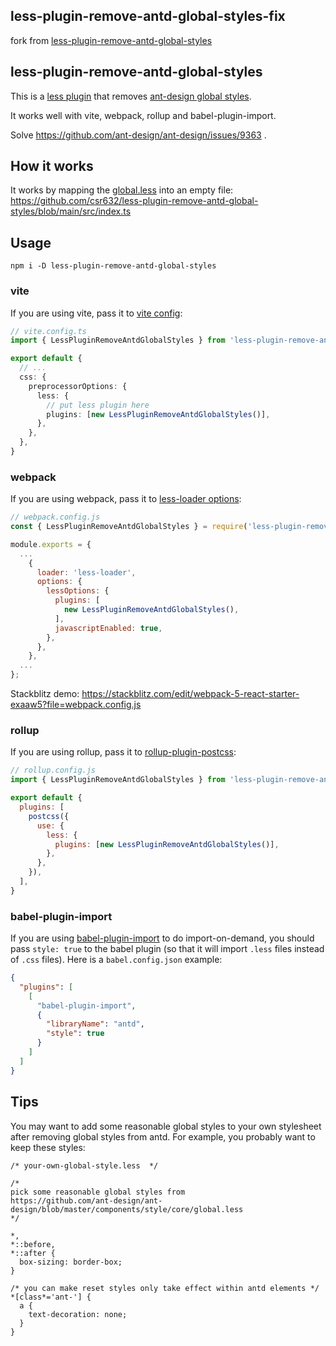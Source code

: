 ## less-plugin-remove-antd-global-styles-fix
fork from [less-plugin-remove-antd-global-styles](https://github.com/csr632/less-plugin-remove-antd-global-styles/tree/main)

## less-plugin-remove-antd-global-styles

This is a [less plugin](https://lesscss.org/tools/#plugins) that removes [ant-design global styles](https://github.com/ant-design/ant-design/blob/master/components/style/core/global.less).

It works well with vite, webpack, rollup and babel-plugin-import.

Solve https://github.com/ant-design/ant-design/issues/9363 .

## How it works

It works by mapping the [global.less](https://github.com/ant-design/ant-design/blob/master/components/style/core/global.less) into an empty file: https://github.com/csr632/less-plugin-remove-antd-global-styles/blob/main/src/index.ts

## Usage

```
npm i -D less-plugin-remove-antd-global-styles
```

### vite

If you are using vite, pass it to [vite config](https://vitejs.dev/config/shared-options.html#css-preprocessoroptions):

```ts
// vite.config.ts
import { LessPluginRemoveAntdGlobalStyles } from 'less-plugin-remove-antd-global-styles'

export default {
  // ...
  css: {
    preprocessorOptions: {
      less: {
        // put less plugin here
        plugins: [new LessPluginRemoveAntdGlobalStyles()],
      },
    },
  },
}
```

### webpack

If you are using webpack, pass it to [less-loader options](https://webpack.js.org/loaders/less-loader/#plugins):

```js
// webpack.config.js
const { LessPluginRemoveAntdGlobalStyles } = require('less-plugin-remove-antd-global-styles');

module.exports = {
  ...
    {
      loader: 'less-loader',
      options: {
        lessOptions: {
          plugins: [
            new LessPluginRemoveAntdGlobalStyles(),
          ],
          javascriptEnabled: true,
        },
      },
    },
  ...
};
```

Stackblitz demo: https://stackblitz.com/edit/webpack-5-react-starter-exaaw5?file=webpack.config.js

### rollup

If you are using rollup, pass it to [rollup-plugin-postcss](https://www.npmjs.com/package/rollup-plugin-postcss):

```js
// rollup.config.js
import { LessPluginRemoveAntdGlobalStyles } from 'less-plugin-remove-antd-global-styles'

export default {
  plugins: [
    postcss({
      use: {
        less: {
          plugins: [new LessPluginRemoveAntdGlobalStyles()],
        },
      },
    }),
  ],
}
```

### babel-plugin-import

If you are using [babel-plugin-import](https://github.com/umijs/babel-plugin-import) to do import-on-demand, you should pass `style: true` to the babel plugin (so that it will import `.less` files instead of `.css` files). Here is a `babel.config.json` example:

```json
{
  "plugins": [
    [
      "babel-plugin-import",
      {
        "libraryName": "antd",
        "style": true
      }
    ]
  ]
}
```

## Tips

You may want to add some reasonable global styles to your own stylesheet after removing global styles from antd. For example, you probably want to keep these styles:

```less
/* your-own-global-style.less  */

/* 
pick some reasonable global styles from
https://github.com/ant-design/ant-design/blob/master/components/style/core/global.less
*/

*,
*::before,
*::after {
  box-sizing: border-box;
}

/* you can make reset styles only take effect within antd elements */
*[class*='ant-'] {
  a {
    text-decoration: none;
  }
}
```
